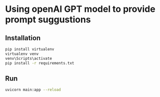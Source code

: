 # Using openAI GPT model to provide prompt suggustions

## Installation

```bash
pip install virtualenv
virtualenv venv
venv\Scripts\activate
pip install -r requirements.txt
```

## Run
```bash
uvicorn main:app --reload
```
